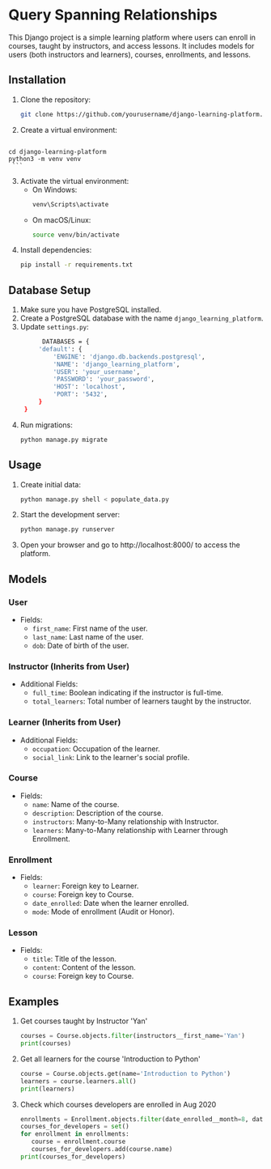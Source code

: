 # Query Spanning Relationships

This Django project is a simple learning platform where users can enroll in courses, taught by instructors, and access lessons. It includes models for users (both instructors and learners), courses, enrollments, and lessons.

## Installation
  1. Clone the repository:
     ```bash
     git clone https://github.com/yourusername/django-learning-platform.git
     ```
  2. Create a virtual environment:
     ```bash
    cd django-learning-platform
    python3 -m venv venv
     ```
  3. Activate the virtual environment:
     - On Windows:
        ```bash
        venv\Scripts\activate
         ```
     - On macOS/Linux:
       ```bash
       source venv/bin/activate
       ```
  4. Install dependencies:
     ```bash
     pip install -r requirements.txt
     ```
     
## Database Setup
  1. Make sure you have PostgreSQL installed.
  2. Create a PostgreSQL database with the name `django_learning_platform`.
  3. Update `settings.py`:
     ```bash
           DATABASES = {
          'default': {
              'ENGINE': 'django.db.backends.postgresql',
              'NAME': 'django_learning_platform',
              'USER': 'your_username',
              'PASSWORD': 'your_password',
              'HOST': 'localhost',
              'PORT': '5432',
          }
      }
     ```
  4. Run migrations:
     ```bash
     python manage.py migrate
     ```
## Usage
  1. Create initial data:
     ```bash
     python manage.py shell < populate_data.py
     ```
  2. Start the development server:
     ```bash
     python manage.py runserver
     ```
  3. Open your browser and go to http://localhost:8000/ to access the platform.
     
## Models

### User
- Fields:
  - `first_name`: First name of the user.
  - `last_name`: Last name of the user.
  - `dob`: Date of birth of the user.
    
### Instructor (Inherits from User)
- Additional Fields:
  - `full_time`: Boolean indicating if the instructor is full-time.
  - `total_learners`: Total number of learners taught by the instructor.
    
### Learner (Inherits from User)
- Additional Fields:
  - `occupation`: Occupation of the learner.
  - `social_link`: Link to the learner's social profile.

### Course
- Fields:
  - `name`: Name of the course.
  - `description`: Description of the course.
  - `instructors`: Many-to-Many relationship with Instructor.
  - `learners`: Many-to-Many relationship with Learner through Enrollment.

### Enrollment
- Fields:
  - `learner`: Foreign key to Learner.
  - `course`: Foreign key to Course.
  - `date_enrolled`: Date when the learner enrolled.
  - `mode`: Mode of enrollment (Audit or Honor).

### Lesson
- Fields:
  - `title`: Title of the lesson.
  - `content`: Content of the lesson.
  - `course`:  Foreign key to Course.
    
## Examples
1. Get courses taught by Instructor 'Yan'
   ```python
   courses = Course.objects.filter(instructors__first_name='Yan')
   print(courses)
   ```
2. Get all learners for the course 'Introduction to Python'
   ```python
   course = Course.objects.get(name='Introduction to Python')
   learners = course.learners.all()
   print(learners)
   ```
3. Check which courses developers are enrolled in Aug 2020
   ```python
   enrollments = Enrollment.objects.filter(date_enrolled__month=8, date_enrolled__year=2020, learner__occupation='developer')
   courses_for_developers = set()
   for enrollment in enrollments:
      course = enrollment.course
      courses_for_developers.add(course.name)
   print(courses_for_developers)
   ```
